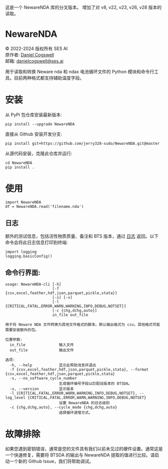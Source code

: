 这是一个 NewareNDA 库的分叉版本。
增加了对 v8, v22, v23, v26, v28 版本的读取。

# NewareNDA

© 2022-2024 版权所有 SES AI
<br>原作者: [Daniel Cogswell](https://github.com/Solid-Energy-Systems/NewareNDA)
<br>邮箱: danielcogswell@ses.ai

用于读取和转换 Neware nda 和 ndax 电池循环文件的 Python 模块和命令行工具。目前两种格式都支持辅助温度字段。

# 安装
从 PyPi 包仓库安装最新版本:
```
pip install --upgrade NewareNDA
```

直接从 Github 安装开发分支:
```
pip install git+https://github.com/jerry328-sudo/NewareNDA.git@master
```

从源代码安装，克隆此仓库并运行:
```
cd NewareNDA
pip install .
```

# 使用
```
import NewareNDA
df = NewareNDA.read('filename.nda')
```

## 日志
额外的测试信息，包括活性物质质量、备注和 BTS 版本，通过 [日志](https://docs.python.org/3/library/logging.html) 返回。以下命令会将此日志信息打印到终端:
```
import logging
logging.basicConfig()
```

## 命令行界面:
```
usage: NewareNDA-cli [-h]
                     [-f {csv,excel,feather,hdf,json,parquet,pickle,stata}]
                     [-s] [-v]
                     [-l {CRITICAL,FATAL,ERROR,WARN,WARNING,INFO,DEBUG,NOTSET}]
                     [-c {chg,dchg,auto}]
                     in_file out_file

用于将 Neware NDA 文件转换为其他文件格式的脚本。默认输出格式为 csv。其他格式可能需要安装额外的包。

位置参数:
  in_file               输入文件
  out_file              输出文件

选项:
  -h, --help            显示此帮助消息并退出
  -f {csv,excel,feather,hdf,json,parquet,pickle,stata}, --format {csv,excel,feather,hdf,json,parquet,pickle,stata}
  -s, --no_software_cycle_number
                        生成循环编号字段以匹配旧版本的 BTSDA。
  -v, --version         显示版本
  -l {CRITICAL,FATAL,ERROR,WARN,WARNING,INFO,DEBUG,NOTSET}, --log_level {CRITICAL,FATAL,ERROR,WARN,WARNING,INFO,DEBUG,NOTSET}
                        设置 NewareNDA 的日志级别
  -c {chg,dchg,auto}, --cycle_mode {chg,dchg,auto}
                        选择循环递增方式。
```

# 故障排除
如果您遇到密钥错误，通常是您的文件具有我们以前未见过的硬件设置。通常这是一个快速修复，需要将 BTSDA 的输出与 NewareNDA 提取的值进行比较。请启动一个新的 Github Issue，我们将帮助调试。
